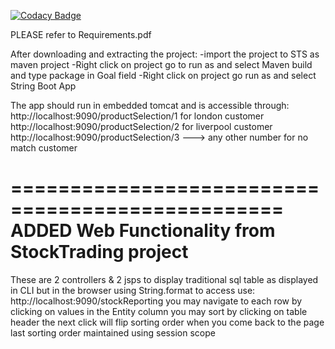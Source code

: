 [![Codacy Badge](https://api.codacy.com/project/badge/Grade/839324d80bb34b09964c67ae85f32750)](https://www.codacy.com/app/java2ee5/SpringMVC_Demo?utm_source=github.com&amp;utm_medium=referral&amp;utm_content=aneecebanoun/SpringMVC_Demo&amp;utm_campaign=Badge_Grade)

PLEASE refer to Requirements.pdf

After downloading and extracting the project:
-import the project to STS as maven project
-Right click on project go to run as and select Maven build and type package in Goal field
-Right click on project go run as and select String Boot App

The app should run in embedded tomcat and is accessible through:
http://localhost:9090/productSelection/1
for london customer 
http://localhost:9090/productSelection/2
for liverpool customer 
http://localhost:9090/productSelection/3 ---> any other number
for no match customer 

=================================================
ADDED Web Functionality from StockTrading project
=================================================
These are 2 controllers & 2 jsps to display traditional sql table as displayed in CLI but in the browser using String.format
to access use:
http://localhost:9090/stockReporting
you may navigate to each row by clicking on values in the Entity column
you may sort by clicking on table header the next click will flip sorting order
when you come back to the page last sorting order maintained using session scope 

